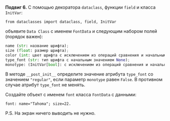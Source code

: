 **Подвиг 6.** С помощью декоратора `dataclass`, функции `field` и класса `InitVar`:

`from dataclasses import dataclass, field, InitVar`

объявите `Data Class` с именем `FontData` и следующим набором полей (порядок важен):

```python
name (str: название шрифта);
size (float: размер шрифта);
color (int: цвет шрифта с исключением из операций сравнения и начальным значением 0);
type_font (str: тип шрифта с начальным значением None);
monotype: (InitVar[bool]: с исключением из операций сравнения и начальным значением False)
```

В методе `__post_init__` определите значение атрибута `type_font` со значением `"regular"`, если параметр `monotype` 
равен `False`. В противном случае атрибут `type_font` не менять.

Создайте объект с именем `font` класса `FontData` с данными:

`font: name="Tahoma"; size=22.`

P.S. На экран ничего выводить не нужно.

